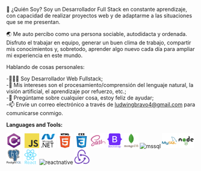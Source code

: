 🚀 ¿Quién Soy?
Soy un Desarrollador Full Stack en constante aprendizaje, con capacidad de realizar proyectos web y de adaptarme a las situaciones que se me presentan.

🌏 Me auto percibo como una persona sociable, autodidacta y ordenada. Disfruto el trabajar en equipo, generar un buen clima de trabajo, compartir mis conocimientos y, sobretodo, aprender algo nuevo cada día para ampliar mi experiencia en este mundo.


Hablando de cosas personales:

-👨🏽‍💻 Soy Desarrollador Web Fullstack;<br>
-🤔 Mis intereses son el procesamiento/comprensión del lenguaje natural, la visión artificial, el aprendizaje por refuerzo, etc.;<br>
-💬 Pregúntame sobre cualquier cosa, estoy feliz de ayudar;<br>
-📫 Envíe un correo electrónico a través de ludwingbravo4@gmail.com para comunicarse conmigo.



**Languages and Tools:**  

<img width="40" height="40" src="https://raw.githubusercontent.com/devicons/devicon/master/icons/csharp/csharp-original.svg" alt="csharp">&nbsp;
<img width="40" height="40" src="https://raw.githubusercontent.com/devicons/devicon/master/icons/javascript/javascript-original.svg" alt="javascript">
<img width="40" height="40" src="https://raw.githubusercontent.com/devicons/devicon/master/icons/dot-net/dot-net-original-wordmark.svg" alt="dotnet" >
<img width="40" height="40" src="https://raw.githubusercontent.com/devicons/devicon/master/icons/html5/html5-original-wordmark.svg" alt="html5">
<img  width="40" height="40" src="https://raw.githubusercontent.com/devicons/devicon/master/icons/css3/css3-original-wordmark.svg" alt="css3">
<img  width="40" height="40" src="https://raw.githubusercontent.com/devicons/devicon/master/icons/sass/sass-original.svg" alt="sass">
<img  width="40" height="40" src="https://raw.githubusercontent.com/devicons/devicon/master/icons/bootstrap/bootstrap-plain-wordmark.svg" alt="bootstrap">
<img  width="40" height="40" src="https://raw.githubusercontent.com/devicons/devicon/master/icons/mongodb/mongodb-original-wordmark.svg" alt="mongodb">
<img  width="40" height="40" src="https://www.svgrepo.com/show/303229/microsoft-sql-server-logo.svg" alt="mssql">
<img width="40" height="40" src="https://raw.githubusercontent.com/devicons/devicon/master/icons/mysql/mysql-original-wordmark.svg" alt="mysql">
<img width="40" height="40" src="https://raw.githubusercontent.com/devicons/devicon/master/icons/nodejs/nodejs-original-wordmark.svg" alt="nodejs">
<img  width="40" height="40" src="https://raw.githubusercontent.com/devicons/devicon/master/icons/postgresql/postgresql-original-wordmark.svg" alt="postgresql">
<img width="40" height="40" src="https://raw.githubusercontent.com/devicons/devicon/master/icons/react/react-original-wordmark.svg" alt="react">
<img width="40" height="40" src="https://reactnative.dev/img/header_logo.svg" alt="reactnative">
<img width="40" height="40" src="https://raw.githubusercontent.com/devicons/devicon/master/icons/redux/redux-original.svg" alt="redux"> 
